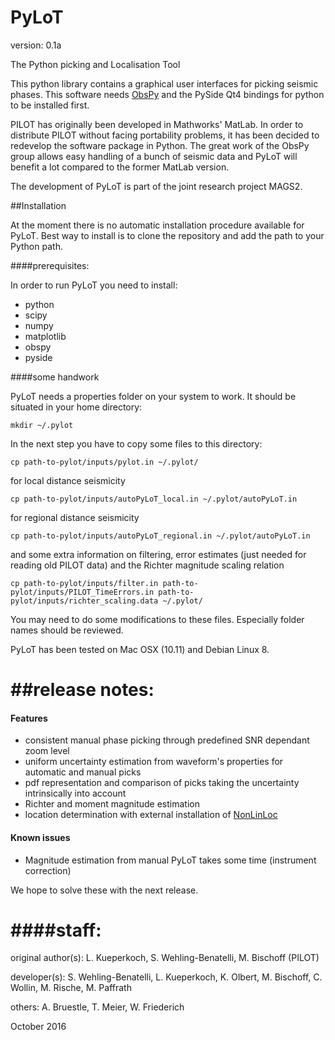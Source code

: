 # PyLoT

version: 0.1a

The Python picking and Localisation Tool

This python library contains a graphical user interfaces for picking
seismic phases. This software needs [ObsPy][ObsPy]
and the PySide Qt4 bindings for python to be installed first.

PILOT has originally been developed in Mathworks' MatLab. In order to
distribute PILOT without facing portability problems, it has been decided
to redevelop the software package in Python. The great work of the ObsPy
group allows easy handling of a bunch of seismic data and PyLoT will
benefit a lot compared to the former MatLab version.

The development of PyLoT is part of the joint research project MAGS2.

##Installation

At the moment there is no automatic installation procedure available for PyLoT.
Best way to install is to clone the repository and add the path to your Python path.

####prerequisites:

In order to run PyLoT you need to install:

- python
- scipy
- numpy
- matplotlib
- obspy
- pyside

####some handwork

PyLoT needs a properties folder on your system to work. It should be situated in your home directory:

    mkdir ~/.pylot

In the next step you have to copy some files to this directory:

    cp path-to-pylot/inputs/pylot.in ~/.pylot/

for local distance seismicity

    cp path-to-pylot/inputs/autoPyLoT_local.in ~/.pylot/autoPyLoT.in

for regional distance seismicity

    cp path-to-pylot/inputs/autoPyLoT_regional.in ~/.pylot/autoPyLoT.in

and some extra information on filtering, error estimates (just needed for reading old PILOT data) and the Richter magnitude scaling relation

    cp path-to-pylot/inputs/filter.in path-to-pylot/inputs/PILOT_TimeErrors.in path-to-pylot/inputs/richter_scaling.data ~/.pylot/

You may need to do some modifications to these files. Especially folder names should be reviewed.

PyLoT has been tested on Mac OSX (10.11) and Debian Linux 8.


##release notes:
==============

#### Features

- consistent manual phase picking through predefined SNR dependant zoom level
- uniform uncertainty estimation from waveform's properties for automatic and manual picks
- pdf representation and comparison of picks taking the uncertainty intrinsically into account 
- Richter and moment magnitude estimation
- location determination with external installation of [NonLinLoc](http://alomax.free.fr/nlloc/index.html)

#### Known issues

- Magnitude estimation from manual PyLoT takes some time (instrument correction)

We hope to solve these with the next release.

####staff:
======

original author(s): L. Kueperkoch, S. Wehling-Benatelli, M. Bischoff (PILOT)

developer(s): S. Wehling-Benatelli, L. Kueperkoch, K. Olbert, M. Bischoff,
              C. Wollin, M. Rische, M. Paffrath

others: A. Bruestle, T. Meier, W. Friederich


[ObsPy]: http://github.com/obspy/obspy/wiki

October 2016
